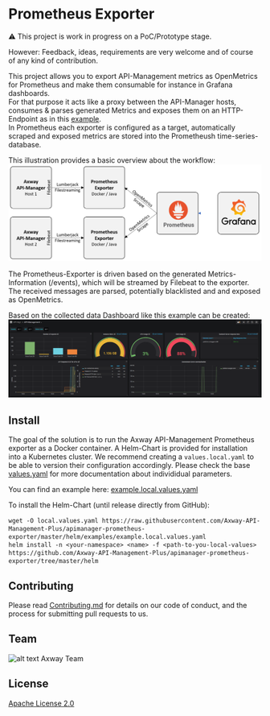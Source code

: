 # Prometheus Exporter
  
:warning: This project is work in progress on a PoC/Prototype stage.  

However: Feedback, ideas, requirements are very welcome and of course of any kind of contribution.  

This project allows you to export API-Management metrics as OpenMetrics for Prometheus and make them consumable for instance in Grafana dashboards.   
For that purpose it acts like a proxy between the API-Manager hosts, consumes & parses generated Metrics and exposes them on an HTTP-Endpoint as in this [example](https://raw.githubusercontent.com/Axway-API-Management-Plus/apimanager-prometheus-exporter/master/misc/documentation/exposed-metrics-sample.txt).   
In Prometheus each exporter is configured as a target, automatically scraped and exposed metrics are stored into the Prometheush time-series-database. 

This illustration provides a basic overview about the workflow:  
![APIManager-Prometheus Exporter overview]( https://github.com/Axway-API-Management-Plus/apimanager-prometheus-exporter/blob/master/misc/images/apimanager-prometheus-exporter-overview.png )

The Prometheus-Exporter is driven based on the generated Metrics-Information (/events), which will be streamed by Filebeat to the 
exporter. The received messages are parsed, potentially blacklisted and and exposed as OpenMetrics.  

Based on the collected data Dashboard like this example can be created:
![Grafana Dashboard]( https://github.com/Axway-API-Management-Plus/apimanager-prometheus-exporter/blob/master/misc/images/apimanager-prometheus-exporter-sample-grafana-dashboard.png )

## Install

The goal of the solution is to run the Axway API-Management Prometheus exporter as a Docker container. A Helm-Chart is provided for installation into a Kubernetes cluster. We recommend creating a `values.local.yaml` to be able to version their configuration accordingly. Please check the base [values.yaml](https://github.com/Axway-API-Management-Plus/apimanager-prometheus-exporter/blob/master/helm/values.yaml) for more documentation about individidual parameters.  

You can find an example here: [example.local.values.yaml](https://raw.githubusercontent.com/Axway-API-Management-Plus/apimanager-prometheus-exporter/master/helm/examples/example.local.values.yaml)

To install the Helm-Chart (until release directly from GitHub):  
```
wget -O local.values.yaml https://raw.githubusercontent.com/Axway-API-Management-Plus/apimanager-prometheus-exporter/master/helm/examples/example.local.values.yaml
helm install -n <your-namespace> <name> -f <path-to-you-local-values> https://github.com/Axway-API-Management-Plus/apimanager-prometheus-exporter/tree/master/helm
```

## Contributing

Please read [Contributing.md](https://github.com/Axway-API-Management-Plus/Common/blob/master/Contributing.md) for details on our code of conduct, and the process for submitting pull requests to us.  

## Team

![alt text][Axwaylogo] Axway Team

[Axwaylogo]: https://github.com/Axway-API-Management/Common/blob/master/img/AxwayLogoSmall.png  "Axway logo"


## License
[Apache License 2.0](/LICENSE)
